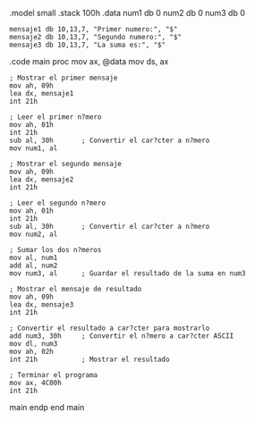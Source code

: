 .model small
.stack 100h
.data
    num1 db 0
    num2 db 0
    num3 db 0

    mensaje1 db 10,13,7, "Primer numero:", "$"
    mensaje2 db 10,13,7, "Segundo numero:", "$"
    mensaje3 db 10,13,7, "La suma es:", "$"

.code
main proc
    mov ax, @data
    mov ds, ax

    ; Mostrar el primer mensaje
    mov ah, 09h
    lea dx, mensaje1
    int 21h

    ; Leer el primer n?mero
    mov ah, 01h
    int 21h
    sub al, 30h       ; Convertir el car?cter a n?mero
    mov num1, al

    ; Mostrar el segundo mensaje
    mov ah, 09h
    lea dx, mensaje2
    int 21h

    ; Leer el segundo n?mero
    mov ah, 01h
    int 21h
    sub al, 30h       ; Convertir el car?cter a n?mero
    mov num2, al

    ; Sumar los dos n?meros
    mov al, num1
    add al, num2
    mov num3, al      ; Guardar el resultado de la suma en num3

    ; Mostrar el mensaje de resultado
    mov ah, 09h
    lea dx, mensaje3
    int 21h

    ; Convertir el resultado a car?cter para mostrarlo
    add num3, 30h     ; Convertir el n?mero a car?cter ASCII
    mov dl, num3
    mov ah, 02h
    int 21h           ; Mostrar el resultado

    ; Terminar el programa
    mov ax, 4C00h
    int 21h
main endp
end main
